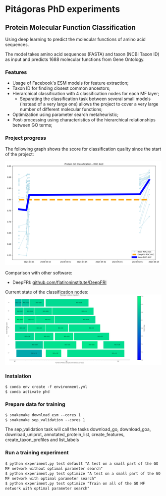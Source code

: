 # Pitágoras PhD experiments

## Protein Molecular Function Classification

Using deep learning to predict the molecular functions of amino acid sequences. 

The model takes amino acid sequences (FASTA) and taxon (NCBI Taxon ID) as input and predicts 1688 molecular functions from Gene Ontology.

### Features
- Usage of Facebook's ESM models for feature extraction;
- Taxon ID for finding closest common ancestors;
- Hierarchical classification with 4 classification nodes for each MF layer;
    - Separating the classification task between several small models (instead of a very large one) allows the project to cover a very large number of different molecular functions;
- Optimization using parameter search metaheuristic;
- Post-processing using characteristics of the hierarchical relationships between GO terms;

### Project progress

The following graph shows the score for classification quality since the start of the project:

![Project Progress](experiments/progress.full_model.png)

Comparison with other software:

- DeepFRI: [github.com/flatironinstitute/DeepFRI](https://github.com/flatironinstitute/DeepFRI) 

Current state of the classification nodes:
![Classification nodes](experiments/2024-06-11_00-39-30_Param-search-3-ge/nodes_graph.png)

### Instalation

```
$ conda env create -f environment.yml
$ conda activate phd
```

### Prepare data for training

```
$ snakemake download_esm --cores 1
$ snakemake sep_validation --cores 1
```

The sep_validation task will call the tasks download_go, download_goa, download_uniprot, annotated_protein_list, create_features, create_taxon_profiles and list_labels

### Run a training experiment

```
$ python experiment.py test default "A test on a small part of the GO MF network without optimal parameter search"
$ python experiment.py test optimize "A test on a small part of the GO MF network with optimal parameter search"
$ python experiment.py test optimize "Train on all of the GO MF network with optimal parameter search"
```
